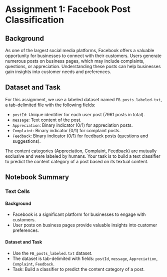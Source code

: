 # Assignment 1: Facebook Post Classification

## Background

As one of the largest social media platforms, Facebook offers a valuable opportunity for businesses to connect with their customers. Users generate numerous posts on business pages, which may include complaints, questions, or appreciation. Understanding these posts can help businesses gain insights into customer needs and preferences.

## Dataset and Task

For this assignment, we use a labeled dataset named `FB_posts_labeled.txt`, a tab-delimited file with the following fields:
- `postId`: Unique identifier for each user post (7961 posts in total).
- `message`: Text content of the post.
- `Appreciation`: Binary indicator (0/1) for appreciation posts.
- `Complaint`: Binary indicator (0/1) for complaint posts.
- `Feedback`: Binary indicator (0/1) for feedback posts (questions and suggestions).

The content categories (Appreciation, Complaint, Feedback) are mutually exclusive and were labeled by humans. Your task is to build a text classifier to predict the content category of a post based on its textual content.

## Notebook Summary

### Text Cells

#### Background
- Facebook is a significant platform for businesses to engage with customers.
- User posts on business pages provide valuable insights into customer preferences.

#### Dataset and Task
- Use the `FB_posts_labeled.txt` dataset.
- The dataset is tab-delimited with fields: `postId`, `message`, `Appreciation`, `Complaint`, `Feedback`.
- Task: Build a classifier to predict the content category of a post.
